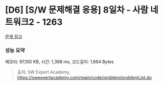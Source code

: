 # [D6] [S/W 문제해결 응용] 8일차 - 사람 네트워크2 - 1263 

[문제 링크](https://swexpertacademy.com/main/code/problem/problemDetail.do?contestProbId=AV18P2B6Iu8CFAZN) 

### 성능 요약

메모리: 97,100 KB, 시간: 1,398 ms, 코드길이: 1,664 Bytes



> 출처: SW Expert Academy, https://swexpertacademy.com/main/code/problem/problemList.do